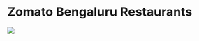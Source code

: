 # Zomato Bengaluru Restaurants

![](https://github.com/najirh/netflix_sql_project/blob/main/logo.png)
